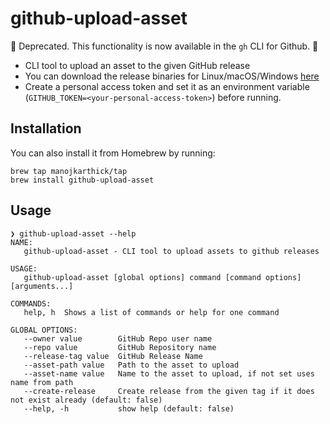 # github-upload-asset

🚨 Deprecated. This functionality is now available in the `gh` CLI for Github. 🚨

* CLI tool to upload an asset to the given GitHub release
* You can download the release binaries for Linux/macOS/Windows [here](https://github.com/manojkarthick/github-upload-asset/releases/)
* Create a personal access token and set it as an environment variable (`GITHUB_TOKEN=<your-personal-access-token>`) before running.

## Installation

You can also install it from Homebrew by running:

```
brew tap manojkarthick/tap
brew install github-upload-asset
```

## Usage

```
❯ github-upload-asset --help
NAME:
   github-upload-asset - CLI tool to upload assets to github releases

USAGE:
   github-upload-asset [global options] command [command options] [arguments...]

COMMANDS:
   help, h  Shows a list of commands or help for one command

GLOBAL OPTIONS:
   --owner value        GitHub Repo user name
   --repo value         GitHub Repository name
   --release-tag value  GitHub Release Name
   --asset-path value   Path to the asset to upload
   --asset-name value   Name to the asset to upload, if not set uses name from path
   --create-release     Create release from the given tag if it does not exist already (default: false)
   --help, -h           show help (default: false)
```
